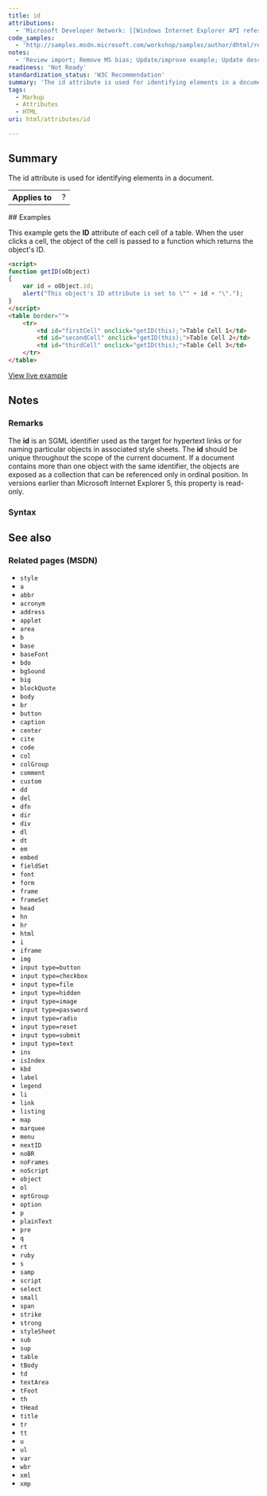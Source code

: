 ```yaml
---
title: id
attributions:
  - 'Microsoft Developer Network: [[Windows Internet Explorer API reference](http://msdn.microsoft.com/en-us/library/ie/hh828809%28v=vs.85%29.aspx) Article]'
code_samples:
  - 'http://samples.msdn.microsoft.com/workshop/samples/author/dhtml/refs/id.htm'
notes:
  - 'Review import; Remove MS bias; Update/improve example; Update descriptions; Fix lists & compatibility info'
readiness: 'Not Ready'
standardization_status: 'W3C Recommendation'
summary: 'The id attribute is used for identifying elements in a document.'
tags:
  - Markup
  - Attributes
  - HTML
uri: html/attributes/id

---
```

## Summary

The id attribute is used for identifying elements in a document.

<table class="wikitable">
<tr>
<th>
Applies to

</th>
<td>
 ?

</td>
</tr>
</table>
## Examples

This example gets the **ID** attribute of each cell of a table. When the user clicks a cell, the object of the cell is passed to a function which returns the object's ID.

``` html
<script>
function getID(oObject)
{
    var id = oObject.id;
    alert("This object's ID attribute is set to \"" + id + "\".");
}
</script>
<table border="">
    <tr>
        <td id="firstCell" onclick="getID(this);">Table Cell 1</td>
        <td id="secondCell" onclick="getID(this);">Table Cell 2</td>
        <td id="thirdCell" onclick="getID(this);">Table Cell 3</td>
    </tr>
</table>
```

[View live example](http://samples.msdn.microsoft.com/workshop/samples/author/dhtml/refs/id.htm)

## Notes

### Remarks

The **id** is an SGML identifier used as the target for hypertext links or for naming particular objects in associated style sheets. The **id** should be unique throughout the scope of the current document. If a document contains more than one object with the same identifier, the objects are exposed as a collection that can be referenced only in ordinal position. In versions earlier than Microsoft Internet Explorer 5, this property is read-only.

### Syntax

## See also

### Related pages (MSDN)

-   `style`
-   `a`
-   `abbr`
-   `acronym`
-   `address`
-   `applet`
-   `area`
-   `b`
-   `base`
-   `baseFont`
-   `bdo`
-   `bgSound`
-   `big`
-   `blockQuote`
-   `body`
-   `br`
-   `button`
-   `caption`
-   `center`
-   `cite`
-   `code`
-   `col`
-   `colGroup`
-   `comment`
-   `custom`
-   `dd`
-   `del`
-   `dfn`
-   `dir`
-   `div`
-   `dl`
-   `dt`
-   `em`
-   `embed`
-   `fieldSet`
-   `font`
-   `form`
-   `frame`
-   `frameSet`
-   `head`
-   `hn`
-   `hr`
-   `html`
-   `i`
-   `iframe`
-   `img`
-   `input type=button`
-   `input type=checkbox`
-   `input type=file`
-   `input type=hidden`
-   `input type=image`
-   `input type=password`
-   `input type=radio`
-   `input type=reset`
-   `input type=submit`
-   `input type=text`
-   `ins`
-   `isIndex`
-   `kbd`
-   `label`
-   `legend`
-   `li`
-   `link`
-   `listing`
-   `map`
-   `marquee`
-   `menu`
-   `nextID`
-   `noBR`
-   `noFrames`
-   `noScript`
-   `object`
-   `ol`
-   `optGroup`
-   `option`
-   `p`
-   `plainText`
-   `pre`
-   `q`
-   `rt`
-   `ruby`
-   `s`
-   `samp`
-   `script`
-   `select`
-   `small`
-   `span`
-   `strike`
-   `strong`
-   `styleSheet`
-   `sub`
-   `sup`
-   `table`
-   `tBody`
-   `td`
-   `textArea`
-   `tFoot`
-   `th`
-   `tHead`
-   `title`
-   `tr`
-   `tt`
-   `u`
-   `ul`
-   `var`
-   `wbr`
-   `xml`
-   `xmp`
